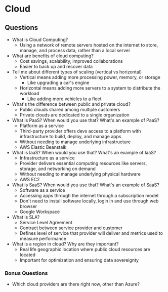 # Cloud

## Questions
- What is Cloud Computing?
    - Using a network of remote servers hosted on the internet to store, manage, and process data, rather than a local server
- What are benefits of cloud computing?
    - Cost savings, scalability, improved collaborations
    - Easier to back up and recover data
- Tell me about different types of scaling (vertical vs horizontal)
    - Vertical means adding more processing power, memory, or storage
        - Like upgrading a car's engine
    - Horizontal means adding more servers to a system to distribute the workload
        - Like adding more vehicles to a fleet
- What's the difference between public and private cloud?
    - Public clouds shared among multiple customers
    - Private clouds are dedicated to a single organization
- What is PaaS? When would you use that? What's an example of PaaS?
    - Platform as a service
    - Third-party provider offers devs access to a platform with infrastructure to build, deploy, and manage apps
    - Without needing to manage underlying infrastructure
    - AWS Elastic Beanstalk
- What is IaaS? When would you use that? What's an example of IaaS?
    - Infrastructure as a service
    - Provider delivers essential computing resources like servers, storage, and networking on demand
    - Without needing to manage underlying physical hardware
    - AWS EC2
- What is SaaS? When would you use that? What's an example of SaaS?
    - Software as a service
    - Accessing apps through the internet through a subscription model
    - Don't need to install software locally, login in and use through web browser
    - Google Workspace
- What is SLA?
    - Service Level Agreement
    - Contract between service provider and customer
    - Defines level of service that provider will deliver and metrics used to measure performance
- What is a region in cloud? Why are they important?
    - Real life geographic location where public cloud resources are located
    - Important for optimization and ensuring data sovereignty
### Bonus Questions
- Which cloud providers are there right now, other than Azure?